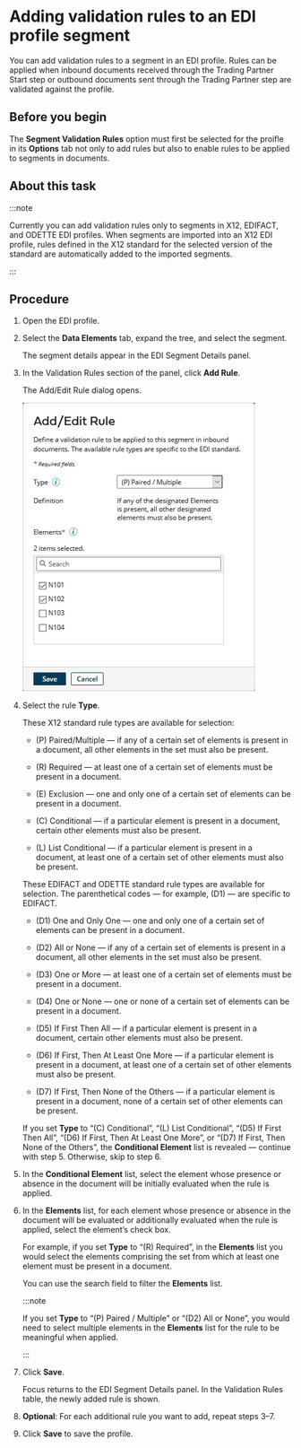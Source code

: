 # Adding validation rules to an EDI profile segment 

<head>
  <meta name="guidename" content="Integration"/>
  <meta name="context" content="GUID-30026ae0-02c7-4230-97b8-20f4cca9e7d1"/>
</head>


You can add validation rules to a segment in an EDI profile. Rules can be applied when inbound documents received through the Trading Partner Start step or outbound documents sent through the Trading Partner step are validated against the profile.

## Before you begin

The **Segment Validation Rules** option must first be selected for the proifle in its **Options** tab not only to add rules but also to enable rules to be applied to segments in documents.

## About this task

:::note

Currently you can add validation rules only to segments in X12, EDIFACT, and ODETTE EDI profiles. When segments are imported into an X12 EDI profile, rules defined in the X12 standard for the selected version of the standard are automatically added to the imported segments.

:::

## Procedure

1.  Open the EDI profile.

2.  Select the **Data Elements** tab, expand the tree, and select the segment.

    The segment details appear in the EDI Segment Details panel.

3.  In the Validation Rules section of the panel, click **Add Rule**.

    The Add/Edit Rule dialog opens.

    ![Add/Edit Rule dialog showing the definition of a rule of X12 type (P) Paired / Multiple](../Images/img-int-add_edit_rule_81168d36-9372-43e9-be26-7716482eb45f.jpg)

4.  Select the rule **Type**.

    These X12 standard rule types are available for selection:

    -   \(P\) Paired/Multiple — if any of a certain set of elements is present in a document, all other elements in the set must also be present.

    -   \(R\) Required — at least one of a certain set of elements must be present in a document.

    -   \(E\) Exclusion — one and only one of a certain set of elements can be present in a document.

    -   \(C\) Conditional — if a particular element is present in a document, certain other elements must also be present.

    -   \(L\) List Conditional — if a particular element is present in a document, at least one of a certain set of other elements must also be present.

    These EDIFACT and ODETTE standard rule types are available for selection. The parenthetical codes — for example, \(D1\) — are specific to EDIFACT.

    -   \(D1\) One and Only One — one and only one of a certain set of elements can be present in a document.

    -   \(D2\) All or None — if any of a certain set of elements is present in a document, all other elements in the set must also be present.

    -   \(D3\) One or More — at least one of a certain set of elements must be present in a document.

    -   \(D4\) One or None — one or none of a certain set of elements can be present in a document.

    -   \(D5\) If First Then All — if a particular element is present in a document, certain other elements must also be present.

    -   \(D6\) If First, Then At Least One More — if a particular element is present in a document, at least one of a certain set of other elements must also be present.

    -   \(D7\) If First, Then None of the Others — if a particular element is present in a document, none of a certain set of other elements can be present.

    If you set **Type** to “\(C\) Conditional”, “\(L\) List Conditional”, “\(D5\) If First Then All”, “\(D6\) If First, Then At Least One More”, or “\(D7\) If First, Then None of the Others”, the **Conditional Element** list is revealed — continue with step 5. Otherwise, skip to step 6.

5.  In the **Conditional Element** list, select the element whose presence or absence in the document will be initially evaluated when the rule is applied.

6.  In the **Elements** list, for each element whose presence or absence in the document will be evaluated or additionally evaluated when the rule is applied, select the element’s check box.

    For example, if you set **Type** to “\(R\) Required”, in the **Elements** list you would select the elements comprising the set from which at least one element must be present in a document.

    You can use the search field to filter the **Elements** list.

    :::note
    
    If you set **Type** to “\(P\) Paired / Multiple” or “\(D2\) All or None”, you would need to select multiple elements in the **Elements** list for the rule to be meaningful when applied.

    :::

7.  Click **Save**.

    Focus returns to the EDI Segment Details panel. In the Validation Rules table, the newly added rule is shown.

8.  **Optional**: For each additional rule you want to add, repeat steps 3–7.

9.  Click **Save** to save the profile.